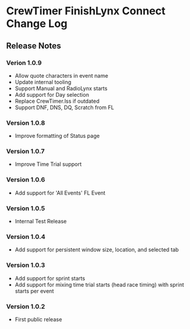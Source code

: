 # CrewTimer FinishLynx Connect Change Log

## Release Notes

### Verion 1.0.9

- Allow quote characters in event name
- Update internal tooling
- Support Manual and RadioLynx starts
- Add support for Day selection
- Replace CrewTimer.lss if outdated
- Support DNF, DNS, DQ, Scratch from FL

### Version 1.0.8

- Improve formatting of Status page

### Version 1.0.7

- Improve Time Trial support

### Version 1.0.6

- Add support for 'All Events' FL Event

### Version 1.0.5

- Internal Test Release

### Version 1.0.4

- Add support for persistent window size, location, and selected tab

### Version 1.0.3

- Add support for sprint starts
- Add support for mixing time trial starts (head race timing) with sprint starts per event

### Version 1.0.2

- First public release
